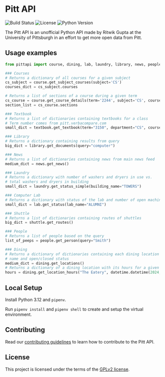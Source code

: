 # Pitt API

![Build Status](https://img.shields.io/github/actions/workflow/status/pittcsc/PittAPI/tests-on-push.yml?branch=dev)
![License](https://img.shields.io/badge/license-GPLv2-blue.svg)
![Python Version](https://img.shields.io/badge/python-%3E%3D%203.9-green.svg)

The Pitt API is an unofficial Python API made by Ritwik Gupta at the University of Pittsburgh in an effort to get more open data from Pitt.

## Usage examples

```python
from pittapi import course, dining, lab, laundry, library, news, people, shuttle, textbook

### Courses
# Returns a dictionary of all courses for a given subject
cs_subject = course.get_subject_courses(subject='CS')
courses_dict = cs_subject.courses

# Returns a list of sections of a course during a given term
cs_course = course.get_course_details(term='2244', subject='CS', course='1501')
section_list = cs_course.sections

### Textbook
# Returns a list of dictionaries containing textbooks for a class
# Term number comes from pitt.verbacompare.com
small_dict = textbook.get_textbook(term="3150", department="CS", course="445", instructor="RAMIREZ")

### Library
# Returns a dictionary containing results from query
big_dict = library.get_documents(query="computer")

### News
# Returns a list of dictionaries containing news from main news feed
medium_dict = news.get_news()

### Laundry
# Returns a dictionary with number of washers and dryers in use vs.
# total washers and dryers in building
small_dict = laundry.get_status_simple(building_name="TOWERS")

### Computer Lab
# Returns a dictionary with status of the lab and number of open machines
small_dict = lab.get_status(lab_name="ALUMNI")

### Shuttle
# Returns a list of dictionaries containing routes of shuttles
big_dict = shuttle.get_routes()

### People
# Returns a list of people based on the query
list_of_peeps = people.get_person(query="Smith")

### Dining
# Returns a dictionary of dictionaries containing each dining location with its
# name and open/closed status
medium_dict = dining.get_locations()
# Returns a dictionary of a dining location with its hours for a given day
hours = dining.get_location_hours("The Eatery", datetime.datetime(2024, 4, 12))
```

## Local Setup
Install Python 3.12 and ``pipenv``.

Run ``pipenv install`` and ``pipenv shell`` to create and setup the virtual environment.

## Contributing

Read our [contributing guidelines](/CONTRIBUTING.md) to learn how to contribute to the Pitt API.

## License

This project is licensed under the terms of the [GPLv2 license](/LICENSE).
